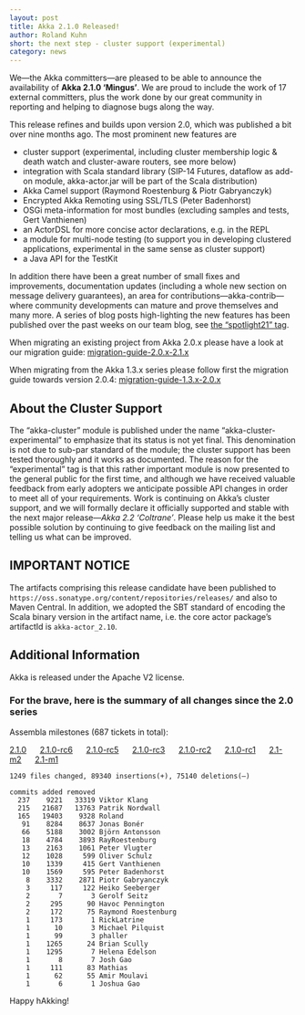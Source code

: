 ```yaml
---
layout: post
title: Akka 2.1.0 Released!
author: Roland Kuhn
short: the next step - cluster support (experimental)
category: news
---
```


We—the Akka committers—are pleased to be able to announce the availability of
**Akka 2.1.0 ‘Mingus’**. We are proud to include the work of 17 external
committers, plus the work done by our great community in reporting and helping
to diagnose bugs along the way.

This release refines and builds upon version 2.0, which was published a bit
over nine months ago. The most prominent new features are

* cluster support (experimental, including cluster membership logic & death watch and cluster-aware routers, see more below)
* integration with Scala standard library (SIP-14 Futures, dataflow as add-on module, akka-actor.jar will be part of the Scala distribution)
* Akka Camel support (Raymond Roestenburg & Piotr Gabryanczyk)
* Encrypted Akka Remoting using SSL/TLS (Peter Badenhorst)
* OSGi meta-information for most bundles (excluding samples and tests, Gert Vanthienen)
* an ActorDSL for more concise actor declarations, e.g. in the REPL
* a module for multi-node testing (to support you in developing clustered applications, experimental in the same sense as cluster support)
* a Java API for the TestKit

In addition there have been a great number of small fixes and improvements,
documentation updates (including a whole new section on message delivery
guarantees), an area for contributions—akka-contrib—where community
developments can mature and prove themselves and many more. A series of blog
posts high-lighting the new features has been published over the past weeks on
our team blog, see [the “spotlight21” tag](http://letitcrash.com/tagged/spotlight21).

When migrating an existing project from Akka 2.0.x please have a look at our migration guide:
[migration-guide-2.0.x-2.1.x](http://doc.akka.io/docs/akka/2.1.0/project/migration-guide-2.0.x-2.1.x.html)

When migrating from the Akka 1.3.x series please follow first the migration guide towards version 2.0.4:
[migration-guide-1.3.x-2.0.x](http://doc.akka.io/docs/akka/2.0.4/project/migration-guide-1.3.x-2.0.x.html)

## About the Cluster Support

The “akka-cluster” module is published under the name
“akka-cluster-experimental” to emphasize that its status is not yet final. This
denomination is not due to sub-par standard of the module; the cluster support
has been tested thoroughly and it works as documented. The reason for the
“experimental” tag is that this rather important module is now presented to the
general public for the first time, and although we have received valuable
feedback from early adopters we anticipate possible API changes in order to
meet all of your requirements. Work is continuing on Akka’s cluster support,
and we will formally declare it officially supported and stable with the next
major release—*Akka 2.2 ‘Coltrane’*. Please help us make it the best possible
solution by continuing to give feedback on the mailing list and telling us what
can be improved.

## IMPORTANT NOTICE

The artifacts comprising this release candidate have been published to
`https://oss.sonatype.org/content/repositories/releases/` and also to Maven
Central. In addition, we adopted the SBT standard of encoding the Scala binary
version in the artifact name, i.e. the core actor package’s artifactId is
`akka-actor_2.10`.

## Additional Information

Akka is released under the Apache V2 license.

### For the brave, here is the summary of all changes since the 2.0 series

Assembla milestones (687 tickets in total):

[2.1.0](https://www.assembla.com/spaces/akka/milestones/1256893-2-1-0)     
[2.1.0-rc6](https://www.assembla.com/spaces/akka/milestones/2353743-2-1-rc6)     
[2.1.0-rc5](https://www.assembla.com/spaces/akka/milestones/2328043-2-1-rc5)     
[2.1.0-rc3](https://www.assembla.com/spaces/akka/milestones/2256803-2-1-rc3)     
[2.1.0-rc2](https://www.assembla.com/spaces/akka/milestones/2170253-2-1-rc2)     
[2.1.0-rc1](https://www.assembla.com/spaces/akka/milestones/1819163-2-1-rc1)     
[2.1-m2](https://www.assembla.com/spaces/akka/milestones/1713213-2-1-m2)     
[2.1-m1](https://www.assembla.com/spaces/akka/milestones/1625963-2-1-m1)     

    1249 files changed, 89340 insertions(+), 75140 deletions(–)
    
    commits added removed
      237    9221   33319 Viktor Klang
      215   21687   13763 Patrik Nordwall
      165   19403    9328 Roland
       91    8284    8637 Jonas Bonér
       66    5188    3002 Björn Antonsson
       18    4784    3893 RayRoestenburg
       13    2163    1061 Peter Vlugter
       12    1028     599 Oliver Schulz
       10    1339     415 Gert Vanthienen
       10    1569     595 Peter Badenhorst
        8    3332    2871 Piotr Gabryanczyk
        3     117     122 Heiko Seeberger
        2       7       3 Gerolf Seitz
        2     295      90 Havoc Pennington
        2     172      75 Raymond Roestenburg
        1     173       1 RickLatrine
        1      10       3 Michael Pilquist
        1      99       3 phaller
        1    1265      24 Brian Scully
        1    1295       7 Helena Edelson
        1       8       7 Josh Gao
        1     111      83 Mathias
        1      62      55 Amir Moulavi
        1       6       1 Joshua Gao


Happy hAkking!
